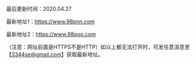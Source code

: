 最后更新时间：2020.04.27

最新地址1：https://www.98pnn.com

最新地址2：https://www.98poo.com

（注意：网址前面是HTTPS不是HTTP）如以上都无法打开时，可发任意消息至【3344se@gmail.com】获取最新地址。
